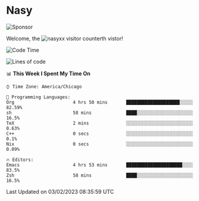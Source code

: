 # Nasy

<!--
<p align="center">
<img height="200" src="https://github-readme-stats.vercel.app/api?username=nasyxx&count_private=true&show_icons=true&theme=dracula&include_all_commits=true"/>
<img height="200" src="https://github-readme-stats.vercel.app/api/top-langs/?username=nasyxx&theme=dracula&hide=html,jupyter+notebook&count_private=true&show_icons=true"/>
</p>

  
----------------
-->

![Sponsor](https://img.shields.io/static/v1.svg?label=Sponsor&message=%E2%9D%A4&logo=GitHub&style=flat&color=pink)
 
Welcome, the ![nasyxx visitor counter](https://count.getloli.com/get/@nasyxx?theme=rule34)th vistor!
 
<!--START_SECTION:waka-->
![Code Time](http://img.shields.io/badge/Code%20Time-3%2C135%20hrs%208%20mins-blue)

![Lines of code](https://img.shields.io/badge/From%20Hello%20World%20I%27ve%20Written-5%20Million%20lines%20of%20code-blue)

📊 **This Week I Spent My Time On** 

```text
⌚︎ Time Zone: America/Chicago

💬 Programming Languages: 
Org                      4 hrs 50 mins       ████████████████████░░░░░   82.59% 
sh                       58 mins             ████░░░░░░░░░░░░░░░░░░░░░   16.5% 
TeX                      2 mins              ░░░░░░░░░░░░░░░░░░░░░░░░░   0.63% 
C++                      0 secs              ░░░░░░░░░░░░░░░░░░░░░░░░░   0.1% 
Nix                      0 secs              ░░░░░░░░░░░░░░░░░░░░░░░░░   0.09%

🔥 Editors: 
Emacs                    4 hrs 53 mins       █████████████████████░░░░   83.5% 
Zsh                      58 mins             ████░░░░░░░░░░░░░░░░░░░░░   16.5%

```


 Last Updated on 03/02/2023 08:35:59 UTC
<!--END_SECTION:waka-->

<!-- ![visitors](https://visitor-badge.laobi.icu/badge?page_id=nasyxx.nasyxx) -->
